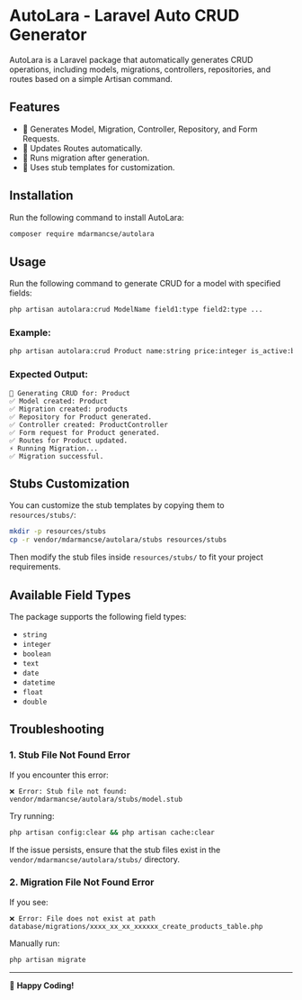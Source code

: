 # AutoLara - Laravel Auto CRUD Generator

AutoLara is a Laravel package that automatically generates CRUD operations, including models, migrations, controllers, repositories, and routes based on a simple Artisan command.

## Features
- 🔹 Generates Model, Migration, Controller, Repository, and Form Requests.
- 🔹 Updates Routes automatically.
- 🔹 Runs migration after generation.
- 🔹 Uses stub templates for customization.

## Installation

Run the following command to install AutoLara:
```sh
composer require mdarmancse/autolara
```

## Usage

Run the following command to generate CRUD for a model with specified fields:
```sh
php artisan autolara:crud ModelName field1:type field2:type ...
```

### Example:
```sh
php artisan autolara:crud Product name:string price:integer is_active:boolean
```

### Expected Output:
```
🔄 Generating CRUD for: Product
✅ Model created: Product
✅ Migration created: products
✅ Repository for Product generated.
✅ Controller created: ProductController
✅ Form request for Product generated.
✅ Routes for Product updated.
⚡ Running Migration...
✅ Migration successful.
```

## Stubs Customization

You can customize the stub templates by copying them to `resources/stubs/`:
```sh
mkdir -p resources/stubs
cp -r vendor/mdarmancse/autolara/stubs resources/stubs
```
Then modify the stub files inside `resources/stubs/` to fit your project requirements.

## Available Field Types
The package supports the following field types:
- `string`
- `integer`
- `boolean`
- `text`
- `date`
- `datetime`
- `float`
- `double`

## Troubleshooting

### 1. Stub File Not Found Error
If you encounter this error:
```
❌ Error: Stub file not found: vendor/mdarmancse/autolara/stubs/model.stub
```
Try running:
```sh
php artisan config:clear && php artisan cache:clear
```
If the issue persists, ensure that the stub files exist in the `vendor/mdarmancse/autolara/stubs/` directory.

### 2. Migration File Not Found Error
If you see:
```
❌ Error: File does not exist at path database/migrations/xxxx_xx_xx_xxxxxx_create_products_table.php
```
Manually run:
```sh
php artisan migrate
```


---

🚀 **Happy Coding!**

